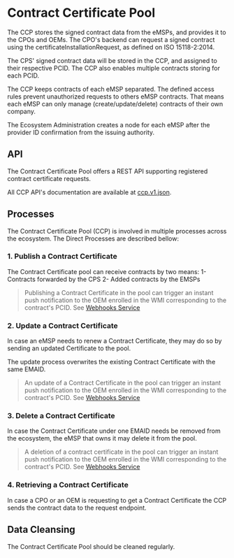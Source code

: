 # Contract Certificate Pool

The CCP stores the signed contract data from the eMSPs, and provides it to the CPOs and OEMs. The CPO's backend can request a signed contract using the certificateInstallationRequest, as defined on ISO 15118-2:2014.

The CPS' signed contract data will be stored in the CCP, and assigned to their respective PCID. The CCP also enables multiple contracts storing for each PCID. 

The CCP keeps contracts of each eMSP separated. The defined access rules prevent unauthorized requests to others eMSP contracts. That means each eMSP can only manage (create/update/delete) contracts of their own company.

The Ecosystem Administration creates a node for each eMSP after the provider ID confirmation from the issuing authority.


## API

The Contract Certificate Pool offers a REST API supporting registered contract certificate requests.

All CCP API's documentation are available at [ccp.v1.json](../../../specification/apis/ccp/ccp.api.v1.json).

## Processes

The Contract Certificate Pool (CCP) is involved in multiple processes across the ecosystem. The Direct Processes are described bellow:

### 1. Publish a Contract Certificate

The Contract Certificate pool can receive contracts by two means: 
1- Contracts forwarded by the CPS 
2- Added contracts by the EMSPs

<!-- theme: info -->

> Publishing a Contract Certificate in the pool can trigger an instant push notification to the OEM enrolled in the WMI corresponding to the contract's PCID. See [Webhooks Service](./06_webhook-service.md)

### 2. Update a Contract Certificate

In case an eMSP needs to renew a Contract Certificate, they may do so by sending an updated Certificate to the pool.

The update process overwrites the existing Contract Certificate with the same EMAID.

<!-- theme: info -->

> An update of a Contract Certificate in the pool can trigger an instant push notification to the OEM enrolled in the WMI corresponding to the contract's PCID. See [Webhooks Service](./06_webhook-service.md)


### 3. Delete a Contract Certificate

In case the Contract Certificate under one EMAID needs be removed from the ecosystem, the eMSP that owns it may delete it from the pool.

<!-- theme: info -->

> A deletion of a contract certificate in the pool can trigger an instant push notification to the OEM enrolled in the WMI corresponding to the contract's PCID. See [Webhooks Service](./06_webhook-service.md)


### 4. Retrieving a Contract Certificate

In case a CPO or an OEM is requesting to get a Contract Certificate the CCP sends the contract data to the request endpoint.


## Data Cleansing
         
The Contract Certificate Pool should be cleaned regularly.
